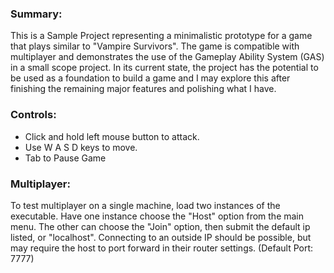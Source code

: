 ### Summary:
This is a Sample Project representing a minimalistic prototype for a game that plays similar to "Vampire Survivors". The game is compatible with multiplayer and demonstrates the use of the Gameplay Ability System (GAS) in a small scope project. In its current state, the project has the potential to be used as a foundation to build a game and I may explore this after finishing the remaining major features and polishing what I have.

### Controls:
- Click and hold left mouse button to attack.
- Use W A S D keys to move.
- Tab to Pause Game

### Multiplayer:
To test multiplayer on a single machine, load two instances of the executable.
Have one instance choose the "Host" option from the main menu.
The other can choose the "Join" option, then submit the default ip listed, or "localhost".
Connecting to an outside IP should be possible, but may require the host to port forward in their router settings. (Default Port: 7777)

